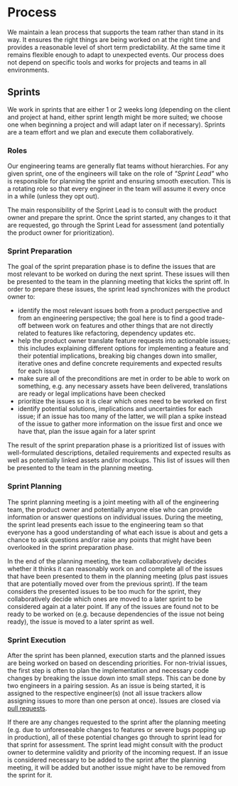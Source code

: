 # Process

We maintain a lean process that supports the team rather than stand in its way.
It ensures the right things are being worked on at the right time and provides
a reasonable level of short term predictability. At the same time it remains
flexible enough to adapt to unexpected events. Our process does not depend on
specific tools and works for projects and teams in all environments.

## Sprints

We work in sprints that are either 1 or 2 weeks long (depending on the client
and project at hand, either sprint length might be more suited; we choose one
when beginning a project and will adapt later on if necessary). Sprints are a
team effort and we plan and execute them collaboratively.

### Roles

Our engineering teams are generally flat teams without hierarchies. For any
given sprint, one of the engineers will take on the role of _"Sprint Lead"_ who
is responsible for planning the sprint and ensuring smooth execution. This is a
rotating role so that every engineer in the team will assume it every once in a
while (unless they opt out).

The main responsibility of the Sprint Lead is to consult with the product owner
and prepare the sprint. Once the sprint started, any changes to it that are
requested, go through the Sprint Lead for assessment (and potentially the
product owner for prioritization).

### Sprint Preparation

The goal of the sprint preparation phase is to define the issues that are most
relevant to be worked on during the next sprint. These issues will then be
presented to the team in the planning meeting that kicks the sprint off. In
order to prepare these issues, the sprint lead synchronizes with the product
owner to:

* identify the most relevant issues both from a product perspective and from an
  engineering perspective; the goal here is to find a good trade-off between
  work on features and other things that are not directly related to features
  like refactoring, dependency updates etc.
* help the product owner translate feature requests into actionable issues;
  this includes explaining different options for implementing a feature and
  their potential implications, breaking big changes down into smaller,
  iterative ones and define concrete requirements and expected results for each
  issue
* make sure all of the preconditions are met in order to be able to work on
  something, e.g. any necessary assets have been delivered, translations are
  ready or legal implications have been checked
* prioritize the issues so it is clear which ones need to be worked on first
* identify potential solutions, implications and uncertainties for each issue;
  if an issue has too many of the latter, we will plan a spike instead of the
  issue to gather more information on the issue first and once we have that,
  plan the issue again for a later sprint

The result of the sprint preparation phase is a prioritized list of issues with
well-formulated descriptions, detailed requirements and expected results as
well as potentially linked assets and/or mockups. This list of issues will then
be presented to the team in the planning meeting.

### Sprint Planning

The sprint planning meeting is a joint meeting with all of the engineering
team, the product owner and potentially anyone else who can provide
information or answer questions on individual issues. During the meeting, the
sprint lead presents each issue to the engineering team so that everyone has a
good understanding of what each issue is about and gets a chance to ask
questions and/or raise any points that might have been overlooked in the sprint
preparation phase.

In the end of the planning meeting, the team collaboratively decides whether it
thinks it can reasonably work on and complete all of the issues that have been
presented to them in the planning meeting (plus past issues that are
potentially moved over from the previous sprint). If the team considers the
presented issues to be too much for the sprint, they collaboratively decide
which ones are moved to a later sprint to be considered again at a later point.
If any of the issues are found not to be ready to be worked on (e.g. because
dependencies of the issue not being ready), the issue is moved to a later
sprint as well.

### Sprint Execution

After the sprint has been planned, execution starts and the planned issues are
being worked on based on descending priorities. For non-trivial issues, the
first step is often to plan the implementation and necessary code changes by
breaking the issue down into small steps. This can be done by two engineers in
a pairing session. As an issue is being started, it is assigned to the
respective engineer(s) (not all issue trackers allow assigning issues to more
than one person at once). Issues are closed via [pull requests](../workflow/).

If there are any changes requested to the sprint after the planning meeting
(e.g. due to unforeseeable changes to features or severe bugs popping up in
production), all of these potential changes go through to sprint lead for that
sprint for assessment. The sprint lead might consult with the product owner to
determine validity and priority of the incoming request. If an issue is
considered necessary to be added to the sprint after the planning meeting, it
will be added but another issue might have to be removed from the sprint for
it.
